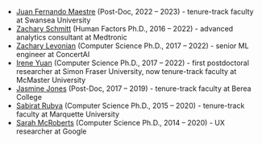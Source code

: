 - [Juan Fernando Maestre](http://juanfernandomaestre.com/wp/) (Post-Doc, 2022 – 2023) - tenure-track faculty at Swansea University
- [Zachary Schmitt](https://www.linkedin.com/in/zach-schmitt-43889080/) (Human Factors Ph.D., 2016 – 2022) - advanced analytics consultant at Medtronic
- [Zachary Levonian](https://www.linkedin.com/in/zachary-levonian-376b56a0/) (Computer Science Ph.D., 2017 – 2022) - senior ML engineer at ConcertAI
- [Irene Yuan](https://ireneyeyuan.me/) (Computer Science Ph.D., 2017 – 2022) - first postdoctoral researcher at Simon Fraser University, now tenure-track faculty at McMaster University
- [Jasmine Jones](https://www.linkedin.com/in/jazzij/) (Post-Doc, 2017 – 2019) - tenure-track faculty at Berea College
- [Sabirat Rubya](https://www.linkedin.com/in/sabirat-rubya-654959111/) (Computer Science Ph.D., 2015 – 2020) - tenure-track faculty at Marquette University
- [Sarah McRoberts](https://www.linkedin.com/in/sarah-mcroberts-788a4978/) (Computer Science Ph.D., 2014 – 2020) - UX researcher at Google